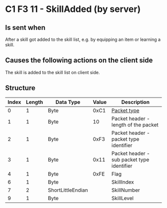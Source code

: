 # C1 F3 11 - SkillAdded (by server)

## Is sent when

After a skill got added to the skill list, e.g. by equipping an item or learning a skill.

## Causes the following actions on the client side

The skill is added to the skill list on client side.

## Structure

| Index | Length | Data Type | Value | Description |
|-------|--------|-----------|-------|-------------|
| 0 | 1 |   Byte   | 0xC1  | [Packet type](PacketTypes.md) |
| 1 | 1 |    Byte   |   10   | Packet header - length of the packet |
| 2 | 1 |    Byte   | 0xF3  | Packet header - packet type identifier |
| 3 | 1 |    Byte   | 0x11  | Packet header - sub packet type identifier |
| 4 | 1 | Byte | 0xFE | Flag |
| 6 | 1 | Byte |  | SkillIndex |
| 7 | 2 | ShortLittleEndian |  | SkillNumber |
| 9 | 1 | Byte |  | SkillLevel |